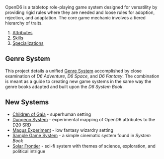 OpenD6 is a tabletop role-playing game system designed for versatility by providing rigid rules where they are needed and loose rules for adoption, rejection, and adaptation. The core game mechanic involves a tiered hierarchy of traits.

1. [Attributes](Attribute)
2. [Skills](Skill)
3. [Specializations](Specialization)

Genre System
------------

This project details a unified [Genre System](GenreSystem) accomplished by close examination of _D6 Adventure_, _D6 Space_, and _D6 Fantasy_. The combination is meant as a guide to creating new game systems in the same way the genre books adapted and built upon the _D6 System Book_.

New Systems
-----------

- [Children of Gaia](GaiaSystem.md) - superhuman setting
- [Dungeon System](DungeonSystem.md) - experimental mapping of OpenD6 attributes to the D20 SRD
- [Magus Experiment](MagusSystem.md) - low fantasy wizardry setting
- [Sample Game System](SimpleSystem.md) - a simple cinematic system found in _System Book_
- [Solar Frontier](SolarSystem.md) - sci-fi system with themes of science, exploration, and political intrigue
